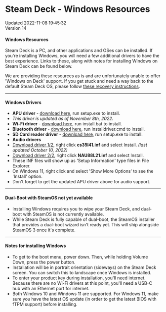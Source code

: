 # Steam Deck - Windows Resources
Updated 2022-11-08 19:45:32  
Version 14  

#### Windows Resources
  
Steam Deck is a PC, and other applications and OSes can be installed. If you're installing Windows, you will need a few additional drivers to have the best experience. Links to these, along with notes for installing Windows on Steam Deck can be found below.  
  
We are providing these resources as is and are unfortunately unable to offer 'Windows on Deck' support. If you get stuck and need a way back to the default Steam Deck OS, please follow [these recovery instructions](https://help.steampowered.com/en/faqs/view/1B71-EDF2-EB6D-2BB3).  
  
---
  
#### Windows Drivers
  
* **APU driver** - [download here](https://steamdeck-packages.steamos.cloud/misc/windows/drivers/Aerith%20Windows%20Driver_2209130944.zip), run setup.exe to install.  
*  *This driver is updated as of November 8th, 2022.*
* **Wi-Fi driver** - [download here](https://steamdeck-packages.steamos.cloud/misc/windows/drivers/RTLWlanE_WindowsDriver_2024.0.10.137_Drv_3.00.0039_Win11.L.zip), run install.bat to install.
* **Bluetooth driver** - [download here](https://steamdeck-packages.steamos.cloud/misc/windows/drivers/RTBlueR_FilterDriver_1041.3005_1201.2021_new_L.zip), run installdriver.cmd to install.
* **SD Card reader driver** - [download here](https://steamdeck-packages.steamos.cloud/misc/windows/drivers/BayHub_SD_STOR_installV3.4.01.89_W10W11_logoed_20220228.zip), run setup.exe to install.
* **Audio drivers**    
* [Download driver 1/2](https://steamdeck-packages.steamos.cloud/misc/windows/drivers/cs35l41-V1.2.1.0.zip), right click **cs35l41.inf** and select Install. *(last updated October 10, 2022)*
* [Download driver 2/2](https://steamdeck-packages.steamos.cloud/misc/windows/drivers/NAU88L21_x64_1.0.6.0_WHQL%20-%20DUA_BIQ_WHQL.zip), right click **NAU88L21.inf** and select Install.
*  These INF files will show up as 'Setup Information' type files in File Explorer.
*  On Windows 11, right click and select 'Show More Options' to see the 'Install' option.
*  Don't forget to get the updated APU driver above for audio support.
  
---
  
#### Dual-Boot with SteamOS not yet available
  
* Installing Windows requires you to wipe your Steam Deck, and dual-boot with SteamOS is not currently available.
* While Steam Deck is fully capable of dual-boot, the SteamOS installer that provides a dual-boot wizard isn't ready yet. This will ship alongside SteamOS 3 once it's complete.
  
---
  
#### Notes for installing Windows
  
* To get to the boot menu, power down. Then, while holding Volume Down, press the power button.
* Installation will be in portrait orientation (sideways) on the Steam Deck screen. You can switch this to landscape once Windows is installed.
* To enter your product key during installation, you'll need internet. Because there are no Wi-Fi drivers at this point, you'll need a USB-C hub with an Ethernet port for internet.
* Both Windows 10 and Windows 11 are supported. For Windows 11, make sure you have the latest OS update (in order to get the latest BIOS with fTPM support) before installing.